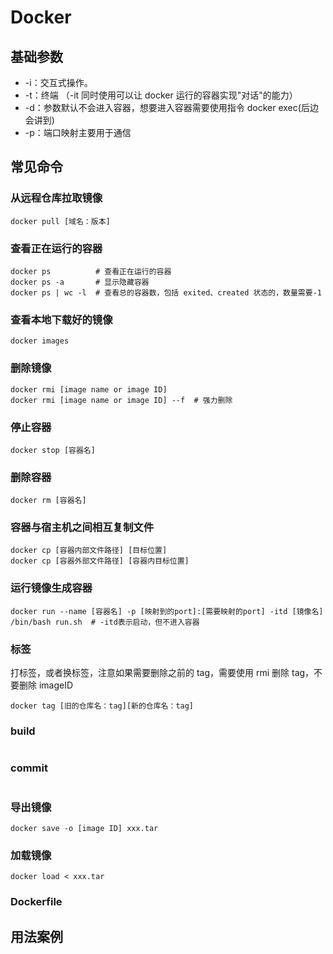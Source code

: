 # Docker

## 基础参数
- -i：交互式操作。
- -t：终端 （-it 同时使用可以让 docker 运行的容器实现"对话"的能力）
- -d：参数默认不会进入容器，想要进入容器需要使用指令 docker exec(后边会讲到)
- -p：端口映射主要用于通信

## 常见命令

### 从远程仓库拉取镜像
```
docker pull [域名：版本]
```
### 查看正在运行的容器
```
docker ps          # 查看正在运行的容器
docker ps -a       # 显示隐藏容器
docker ps | wc -l  # 查看总的容器数，包括 exited、created 状态的，数量需要-1
```
### 查看本地下载好的镜像
```
docker images
```

### 删除镜像
```
docker rmi [image name or image ID]
docker rmi [image name or image ID] --f  # 强力删除
```
### 停止容器
```
docker stop [容器名]
```
### 删除容器
```
docker rm [容器名]
```
### 容器与宿主机之间相互复制文件
```
docker cp [容器内部文件路径] [目标位置]
docker cp [容器外部文件路径] [容器内目标位置]
```
### 运行镜像生成容器
```
docker run --name [容器名] -p [映射到的port]:[需要映射的port] -itd [镜像名] /bin/bash run.sh  # -itd表示启动，但不进入容器
```

### 标签
打标签，或者换标签，注意如果需要删除之前的 tag，需要使用 rmi 删除 tag，不要删除 imageID
```
docker tag [旧的仓库名：tag][新的仓库名：tag]
```


### build
```
```

### commit
```
```
### 导出镜像
```
docker save -o [image ID] xxx.tar
```

### 加载镜像
```
docker load < xxx.tar
```


### Dockerfile

## 用法案例


